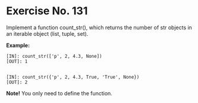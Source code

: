 # Exercise No. 131


Implement a function count_str(), which returns the number of str objects in an iterable object (list, tuple, set).


**Example:**


    [IN]: count_str(['p', 2, 4.3, None])
    [OUT]: 1


    [IN]: count_str({'p', 2, 4.3, True, 'True', None})
    [OUT]: 2


**Note!** You only need to define the function. 